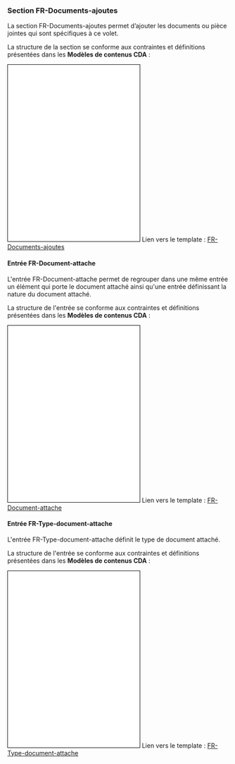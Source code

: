 ### Section FR-Documents-ajoutes

La section FR-Documents-ajoutes permet d’ajouter les documents ou pièce jointes qui sont spécifiques à ce volet.

La structure de la section se conforme aux contraintes et définitions présentées dans les **Modèles de contenus CDA** :

<iframe src="./cda/tmp-1.2.250.1.213.1.1.2.37-DYNAMIC.html" height="400" id="FR-Documents-ajoutes" style="border: 1px solid black" sandbox="allow-same-origin allow-scripts"></iframe>
Lien vers le template : <a href="./cda/tmp-1.2.250.1.213.1.1.2.37-DYNAMIC.html" target="_blank">FR-Documents-ajoutes</a>

<br>

#### Entrée FR-Document-attache

L'entrée FR-Document-attache permet de regrouper dans une même entrée un élément qui porte le document attaché ainsi qu'une entrée définissant la nature du document attaché.

La structure de l'entrée se conforme aux contraintes et définitions présentées dans les **Modèles de contenus CDA** :

<iframe src="./cda/tmp-1.2.250.1.213.1.1.3.18-DYNAMIC.html" height="400" id="FR-Document-attache" style="border: 1px solid black" sandbox="allow-same-origin allow-scripts"></iframe>
Lien vers le template : <a href="./cda/tmp-1.2.250.1.213.1.1.3.18-DYNAMIC.html" target="_blank">FR-Document-attache</a>

#### Entrée FR-Type-document-attache

L'entrée FR-Type-document-attache définit le type de document attaché.

La structure de l'entrée se conforme aux contraintes et définitions présentées dans les **Modèles de contenus CDA** :

<iframe src="./cda/tmp-1.2.250.1.213.1.1.3.48.18-DYNAMIC.html" height="400" id="FR-Type-document-attache" style="border: 1px solid black" sandbox="allow-same-origin allow-scripts"></iframe>
Lien vers le template : <a href="./cda/tmp-1.2.250.1.213.1.1.3.48.18-DYNAMIC.html" target="_blank">FR-Type-document-attache</a>